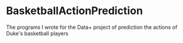 # BasketballActionPrediction
The programs I wrote for the Data+ project of prediction the actions of Duke's basketball players
